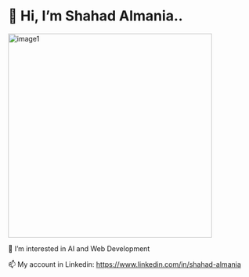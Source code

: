 # 👋 Hi, I’m Shahad Almania..
<img width="416" alt="image1" src="https://user-images.githubusercontent.com/114902383/194179552-e24490b2-bd4c-4250-ba76-5e0f11308367.png">


👀 I’m interested in AI and Web Development

📫 My account in Linkedin: https://www.linkedin.com/in/shahad-almania
